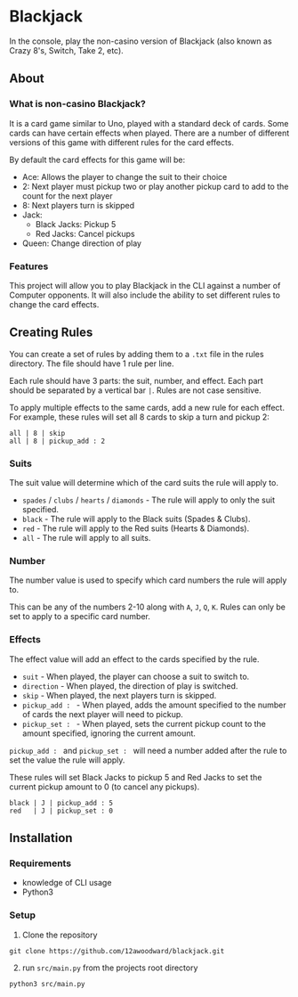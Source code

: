# Blackjack

In the console, play the non-casino version of Blackjack (also known as Crazy 8's, Switch, Take 2, etc).

## About

### What is non-casino Blackjack?

It is a card game similar to Uno, played with a standard deck of cards. Some cards can have certain effects when played. There are a number of different versions of this game with different rules for the card effects.

By default the card effects for this game will be:

- Ace: Allows  the player to change the suit to their choice
- 2: Next player must pickup two or play another pickup card to add to the count for the next player
- 8: Next players turn is skipped
- Jack:
    - Black Jacks: Pickup 5
    - Red Jacks: Cancel pickups
- Queen: Change direction of play

### Features

This project will allow you to play Blackjack in the CLI against a number of Computer opponents. It will also include the ability to set different rules to change the card effects.

## Creating Rules

You can create a set of rules by adding them to a `.txt` file in the rules directory. The file should have 1 rule per line.

Each rule should have 3 parts: the suit, number, and effect. Each part should be separated by a vertical bar `|`. Rules are not case sensitive.

To apply multiple effects to the same cards, add a new rule for each effect. For example, these rules will set all 8 cards to skip a turn and pickup 2:
```
all | 8 | skip
all | 8 | pickup_add : 2
```

### Suits

The suit value will determine which of the card suits the rule will apply to.

- `spades` / `clubs` / `hearts` / `diamonds` - The rule will apply to only the suit specified.
- `black` - The rule will apply to the Black suits (Spades & Clubs).
- `red` - The rule will apply to the Red suits (Hearts & Diamonds).
- `all` - The rule will apply to all suits.

### Number

The number value is used to specify which card numbers the rule will apply to.

This can be any of the numbers 2-10 along with `A`, `J`, `Q`, `K`. Rules can only be set to apply to a specific card number.

### Effects

The effect value will add an effect to the cards specified by the rule.

- `suit` - When played, the player can choose a suit to switch to.
- `direction` - When played, the direction of play is switched.
- `skip` - When played, the next players turn is skipped.
- `pickup_add : ` - When played, adds the amount specified to the number of cards the next player will need to pickup.
- `pickup_set : ` - When played, sets the current pickup count to the amount specified, ignoring the current amount.

`pickup_add : ` and `pickup_set : ` will need a number added after the rule to set the value the rule will apply.

These rules will set Black Jacks to pickup 5 and Red Jacks to set the current pickup amount to 0 (to cancel any pickups).
```
black | J | pickup_add : 5
red   | J | pickup_set : 0
```

## Installation

### Requirements

- knowledge of CLI usage
- Python3

### Setup

1. Clone the repository
```
git clone https://github.com/12awoodward/blackjack.git
```

2. run `src/main.py` from the projects root directory
```
python3 src/main.py
```
